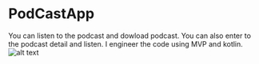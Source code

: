 # PodCastApp
You can listen to the podcast and dowload podcast. 
You can also enter to the podcast detail and listen. 
I engineer the code using MVP and kotlin.
![alt text](https://github.com/InzaliKyaw/UIDesign/Listener.png?raw=true)
